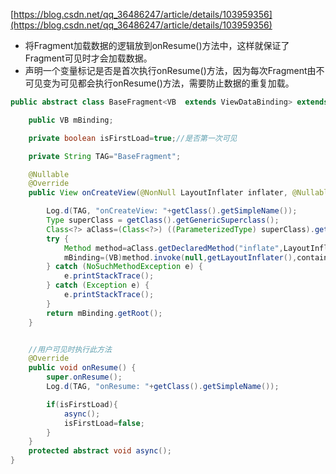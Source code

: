 [https://blog.csdn.net/qq_36486247/article/details/103959356](https://blog.csdn.net/qq_36486247/article/details/103959356)

- 将Fragment加载数据的逻辑放到onResume()方法中，这样就保证了Fragment可见时才会加载数据。
- 声明一个变量标记是否是首次执行onResume()方法，因为每次Fragment由不可见变为可见都会执行onResume()方法，需要防止数据的重复加载。
```java
public abstract class BaseFragment<VB  extends ViewDataBinding> extends Fragment {

    public VB mBinding;

    private boolean isFirstLoad=true;//是否第一次可见

    private String TAG="BaseFragment";

    @Nullable
    @Override
    public View onCreateView(@NonNull LayoutInflater inflater, @Nullable ViewGroup container, @Nullable Bundle savedInstanceState) {

        Log.d(TAG, "onCreateView: "+getClass().getSimpleName());
        Type superClass = getClass().getGenericSuperclass();
        Class<?> aClass=(Class<?>) ((ParameterizedType) superClass).getActualTypeArguments()[0];
        try {
            Method method=aClass.getDeclaredMethod("inflate",LayoutInflater.class,ViewGroup.class,boolean.class);
            mBinding=(VB)method.invoke(null,getLayoutInflater(),container,false);
        } catch (NoSuchMethodException e) {
            e.printStackTrace();
        } catch (Exception e) {
            e.printStackTrace();
        }
        return mBinding.getRoot();
    }


    //用户可见时执行此方法
    @Override
    public void onResume() {
        super.onResume();
        Log.d(TAG, "onResume: "+getClass().getSimpleName());

        if(isFirstLoad){
            async();
            isFirstLoad=false;
        }
    }
    protected abstract void async();
}

```
